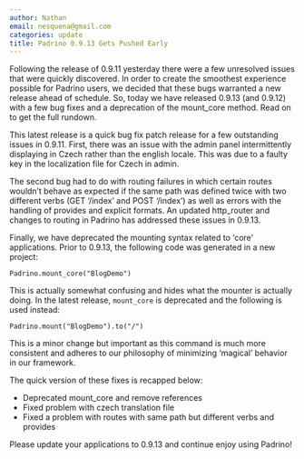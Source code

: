 ```yaml
---
author: Nathan
email: nesquena@gmail.com
categories: update
title: Padrino 0.9.13 Gets Pushed Early
---
```


Following the release of 0.9.11 yesterday there were a few unresolved issues that were quickly discovered. In order to create the smoothest experience possible for Padrino users, we decided that these bugs warranted a new release ahead of schedule. So, today we have released 0.9.13 (and 0.9.12) with a few bug fixes and a deprecation of the mount\_core method. Read on to get the full rundown.

<break>

This latest release is a quick bug fix patch release for a few outstanding issues in 0.9.11. First, there was an issue with the admin panel intermittently displaying in Czech rather than the english locale. This was due to a faulty key in the localization file for Czech in admin.

The second bug had to do with routing failures in which certain routes wouldn’t behave as expected if the same path was defined twice with two different verbs (GET ‘/index’ and POST ‘/index’) as well as errors with the handling of provides and explicit formats. An updated http\_router and changes to routing in Padrino has addressed these issues in 0.9.13.

Finally, we have deprecated the mounting syntax related to ‘core’ applications. Prior to 0.9.13, the following code was generated in a new project:

    Padrino.mount_core("BlogDemo")

This is actually somewhat confusing and hides what the mounter is actually doing. In the latest release, `mount_core` is deprecated and the following is used instead:

    Padrino.mount("BlogDemo").to("/")

This is a minor change but important as this command is much more consistent and adheres to our philosophy of minimizing ‘magical’ behavior in our framework.

The quick version of these fixes is recapped below:

-   Deprecated mount\_core and remove references
-   Fixed problem with czech translation file
-   Fixed a problem with routes with same path but different verbs and provides

Please update your applications to 0.9.13 and continue enjoy using Padrino!
